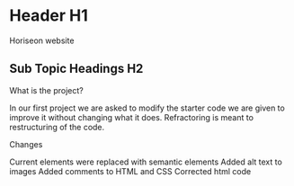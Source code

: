  # Header H1
 Horiseon website
 
 ## Sub Topic Headings H2
 What is the project?

 In our first project we are asked to modify the starter code we are given to improve it without changing what it does.
 Refractoring is meant to restructuring of the code. 

 Changes

Current elements were replaced with semantic elements
Added alt text to images
Added comments to HTML and CSS
Corrected html code



